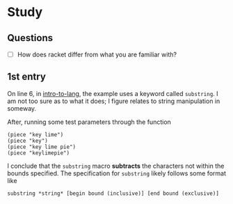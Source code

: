 # Study

## Questions
- [ ] How does racket differ from what you are familiar with?

## 1st entry
On line 6, in [intro-to-lang](intro-to-lang.rkt), the example uses a keyword called `substring`. I am not too sure as to what it does; I figure relates to string manipulation in someway.

After, running some test parameters through the function

```racket
(piece "key lime")
(piece "key")
(piece "key lime pie")
(piece "keylimepie")
```

I conclude that the `substring` macro **subtracts** the characters not within the bounds specified. The specification for `substring` likely follows some format like

```
substring *string* [begin bound (inclusive)] [end bound (exclusive)]
```

